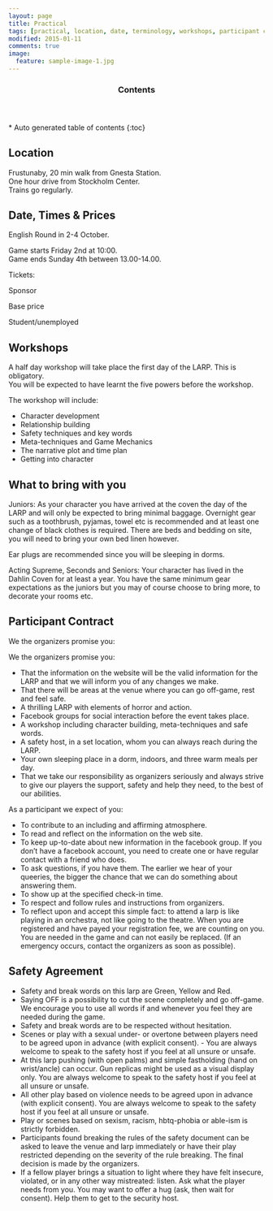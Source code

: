 ```yaml
---
layout: page
title: Practical
tags: [practical, location, date, terminology, workshops, participant contract, contact]
modified: 2015-01-11
comments: true
image:
  feature: sample-image-1.jpg
---
```


<section id="table-of-contents" class="toc">
  <header>
    <h3>Contents</h3>
  </header>
<div id="drawer" markdown="1">
*  Auto generated table of contents
{:toc}
</div>
</section><!-- /#table-of-contents -->

## Location

Frustunaby, 20 min walk from Gnesta Station.  
One hour drive from Stockholm Center.  
Trains go regularly.

## Date, Times & Prices

English Round in 2-4 October.

Game starts Friday 2nd at 10:00.  
Game ends Sunday 4th between 13.00-14.00.

Tickets:

Sponsor

Base price

Student/unemployed

## Workshops

A half day workshop will take place the first day of the LARP. This is obligatory.  
You will be expected to have learnt the five powers before the workshop. 

The workshop will include:
- Character development
- Relationship building
- Safety techniques and key words
- Meta-techniques and Game Mechanics
- The narrative plot and time plan
- Getting into character

## What to bring with you

Juniors: As your character you have arrived at the coven the day of the LARP and will only be expected to bring minimal baggage. Overnight gear such as a toothbrush, pyjamas, towel etc is recommended and at least one change of black clothes is required. There are beds and bedding on site, you will need to bring your own bed linen however. 

Ear plugs are recommended since you will be sleeping in dorms. 

Acting Supreme, Seconds and Seniors: Your character has lived in the Dahlin Coven for at least a year. You have the same minimum gear expectations as the juniors but you may of course choose to bring more, to decorate your rooms etc. 

## Participant Contract

We the organizers promise you:

We the organizers promise you:

- That the information on the website will be the valid information for the LARP and that we will inform you of any changes we make.
- That there will be areas at the venue where you can go off-game, rest and feel safe.
- A thrilling LARP with elements of horror and action.
- Facebook groups for social interaction before the event takes place.
- A workshop including character building, meta-techniques and safe words.
- A safety host, in a set location, whom you can always reach during the LARP.
- Your own sleeping place in a dorm, indoors, and three warm meals per day.
- That we take our responsibility as organizers seriously and always strive to give our players the support, safety and help they need, to the best of our abilities.


As a participant we expect of you:

- To contribute to an including and affirming atmosphere.
- To read and reflect on the information on the web site.
- To keep up-to-date about new information in the facebook group. If you don’t have a facebook account, you need to create one or have regular contact with a friend who does. 
- To ask questions, if you have them. The earlier we hear of your queeries, the bigger the chance that we can do something about answering them.
- To show up at the specified check-in time.
- To respect and follow rules and instructions from organizers.
- To reflect upon and accept this simple fact: to attend a larp is like playing in an orchestra, not like going to the theatre. When you are registered and have payed your registration fee, we are counting on you. You are needed in the game and can not easily be replaced. (If an emergency occurs, contact the organizers as soon as possible).

## Safety Agreement 

- Safety and break words on this larp are Green, Yellow and Red. 
- Saying OFF is a possibility to cut the scene completely and go off-game. We encourage you to use all words if and whenever you feel they are needed during the game.
- Safety and break words are to be respected without hesitation.
- Scenes or play with a sexual under- or overtone between players need to be agreed upon in advance (with explicit consent). - You are always welcome to speak to the safety host if you feel at all unsure or unsafe.
- At this larp pushing (with open palms) and simple fastholding (hand on wrist/ancle) can occur. Gun replicas might be used as a visual display only. You are always welcome to speak to the safety host if you feel at all unsure or unsafe.
- All other play based on violence needs to be agreed upon in advance (with explicit consent). You are always welcome to speak to the safety host if you feel at all unsure or unsafe.
- Play or scenes based on sexism, racism, hbtq-phobia or able-ism is strictly forbidden.
- Participants found breaking the rules of the safety document can be asked to leave the venue and larp immediately or have their play restricted depending on the severity of the rule breaking. The final decision is made by the organizers. 
- If a fellow player brings a situation to light where they have felt insecure, violated, or in any other way mistreated: listen. Ask what the player needs from you. You may want to offer a hug (ask, then wait for consent). Help them to get to the security host.
